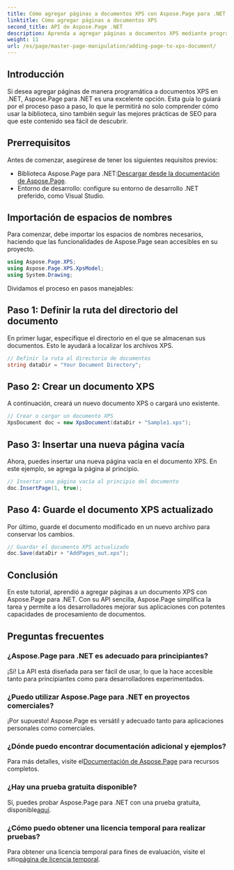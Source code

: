 ```yaml
---
title: Cómo agregar páginas a documentos XPS con Aspose.Page para .NET
linktitle: Cómo agregar páginas a documentos XPS
second_title: API de Aspose.Page .NET
description: Aprenda a agregar páginas a documentos XPS mediante programación con Aspose.Page para .NET. Esta guía completa cubre los requisitos previos, ejemplos de código y preguntas frecuentes.
weight: 11
url: /es/page/master-page-manipulation/adding-page-to-xps-document/
---
```

## Introducción

Si desea agregar páginas de manera programática a documentos XPS en .NET, Aspose.Page para .NET es una excelente opción. Esta guía lo guiará por el proceso paso a paso, lo que le permitirá no solo comprender cómo usar la biblioteca, sino también seguir las mejores prácticas de SEO para que este contenido sea fácil de descubrir.

## Prerrequisitos

Antes de comenzar, asegúrese de tener los siguientes requisitos previos:

-  Biblioteca Aspose.Page para .NET:[Descargar desde la documentación de Aspose.Page](https://reference.aspose.com/page/net/).
- Entorno de desarrollo: configure su entorno de desarrollo .NET preferido, como Visual Studio.

## Importación de espacios de nombres

Para comenzar, debe importar los espacios de nombres necesarios, haciendo que las funcionalidades de Aspose.Page sean accesibles en su proyecto.

```csharp
using Aspose.Page.XPS;
using Aspose.Page.XPS.XpsModel;
using System.Drawing;
```

Dividamos el proceso en pasos manejables:

## Paso 1: Definir la ruta del directorio del documento

En primer lugar, especifique el directorio en el que se almacenan sus documentos. Esto le ayudará a localizar los archivos XPS.

```csharp
// Definir la ruta al directorio de documentos
string dataDir = "Your Document Directory";
```

## Paso 2: Crear un documento XPS

A continuación, creará un nuevo documento XPS o cargará uno existente.

```csharp
// Crear o cargar un documento XPS
XpsDocument doc = new XpsDocument(dataDir + "Sample1.xps");
```

## Paso 3: Insertar una nueva página vacía

Ahora, puedes insertar una nueva página vacía en el documento XPS. En este ejemplo, se agrega la página al principio.

```csharp
// Insertar una página vacía al principio del documento
doc.InsertPage(1, true);
```

## Paso 4: Guarde el documento XPS actualizado

Por último, guarde el documento modificado en un nuevo archivo para conservar los cambios.

```csharp
// Guardar el documento XPS actualizado
doc.Save(dataDir + "AddPages_out.xps");
```

## Conclusión

En este tutorial, aprendió a agregar páginas a un documento XPS con Aspose.Page para .NET. Con su API sencilla, Aspose.Page simplifica la tarea y permite a los desarrolladores mejorar sus aplicaciones con potentes capacidades de procesamiento de documentos.

## Preguntas frecuentes

### ¿Aspose.Page para .NET es adecuado para principiantes?

¡Sí! La API está diseñada para ser fácil de usar, lo que la hace accesible tanto para principiantes como para desarrolladores experimentados.

### ¿Puedo utilizar Aspose.Page para .NET en proyectos comerciales?

¡Por supuesto! Aspose.Page es versátil y adecuado tanto para aplicaciones personales como comerciales.

### ¿Dónde puedo encontrar documentación adicional y ejemplos?

 Para más detalles, visite el[Documentación de Aspose.Page](https://reference.aspose.com/page/net/) para recursos completos.

### ¿Hay una prueba gratuita disponible?

 Sí, puedes probar Aspose.Page para .NET con una prueba gratuita, disponible[aquí](https://releases.aspose.com/).

### ¿Cómo puedo obtener una licencia temporal para realizar pruebas?

 Para obtener una licencia temporal para fines de evaluación, visite el sitio[página de licencia temporal](https://purchase.conholdate.com/temporary-license/).